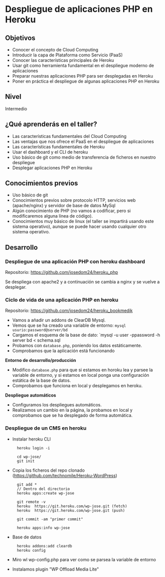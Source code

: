 # Despliegue de aplicaciones PHP en Heroku

## Objetivos

* Conocer el concepto de Cloud Computing
* Introducir la capa de Plataforma como Servicio (PaaS)
* Conocer las características principales de Heroku
* Usar git como herramienta fundamental en el despliegue moderno de aplicaciones
* Preparar nuestras aplicaciones PHP para ser desplegadas en Heroku
* Poner en práctica el despliegue de algunas aplicaciones PHP en Heroku

## Nivel

Intermedio

## ¿Qué aprenderás en el taller?

* Las características fundamentales del Cloud Computing
* Las ventajas que nos ofrece el PaaS en el despliegue de aplicaciones
* Las características fundamentales de Heroku
* Usar el dashboard y el CLI de heroku
* Uso básico de git como medio de transferencia de ficheros en nuestro despliegue
* Desplegar aplicaciones PHP en Heroku

## Conocimientos previos

* Uso básico de git
* Conocimientos previos sobre protocolo HTTP, servicios web (apache/nginx) y servidor de base de datos MySql
* Algún conocimiento de PHP (no vamos a codificar, pero si modificaremos alguna línea de código).
* Conocimientos muy básico de linux (el taller se impartirá usando este sistema operativo), aunque se puede hacer usando cualquier otro sistema operativo.

## Desarrollo

### Despliegue de una aplicación PHP con heroku dashboard

Repositorio: https://github.com/josedom24/heroku_php

Se despliega con apache2 y a continuación se cambia a nginx y se vuelve a desplegar.

### Ciclo de vida de una aplicación PHP en heroku

Repositorio: https://github.com/josedom24/heroku_bookmedik

* Vamos a añadir un addons de ClearDB Mysql.
* Vemos que se ha creado una variable de entorno: `mysql usurio:password@server/bd`
* Cargamos el esquema de la base de dato: `mysql -u user -ppassword -h server bd < schema.sql
* Probamos con `database.php`, poniendo los datos estáticamente.
* Comprobamos que la aplicación está funcionando

**Entorno de desarrollo/producción**

* Modifico `database.php` para que si estamos en horoku lea y parsee la variable de entorno, y si estamos en local ponga una configuración estática de la base de datos.
* Comprobamos que funciona en local y desplegamos en heroku.

**Despliegue automáticos**

* Configuramos los despliegues automáticos.
* Realizamos un cambio en la página, la probamos en local y comprobamos que se ha desplegado de forma automática.

### Despliegue de un CMS en heroku

* Instalar heroku CLI

        heroku login -i
        
        cd wp-jose/
        git init

* Copia los ficheros del repo clonado (https://github.com/technomile/Heroku-WordPress)

        git add *
        // Dentro del directorio    
        heroku apps:create wp-jose
    
        git remote -v
        heroku	https://git.heroku.com/wp-jose.git (fetch)
        heroku	https://git.heroku.com/wp-jose.git (push)

        git commit -am "primer commit"

        heroku apps:info wp-jose

* Base de datos
  
        heroku addons:add cleardb
        heroku config

* Miro wl wp-config.php para ver como se parsea la variable de entorno
* Instalamos plugin "WP Offload Media Lite"

